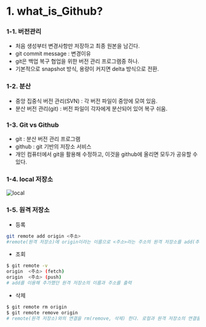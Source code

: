 # 1. what_is_Github?
### 1-1. 버전관리
- 처음 생성부터 변경사항만 저장하고 최종 원본을 남긴다.
- git commit message : 변경이유
- git은 백업 복구 협업을 위한 버전 관리 프로그램중 하나.
- 기본적으로 snapshot 방식, 용량이 커지면 delta 방식으로 전환.
### 1-2. 분산
- 중앙 집중식 버전 관리(SVN) : 각 버전 파일이 중앙에 모여 있음.
- 분산 버전 관리(git) : 버전 파일이 각자에게 분산되어 있어 복구 쉬움.
### 1-3. Git vs Github
- git : 분산 버전 관리 프로그램
- github : git 기반의 저장소 서비스
- 개인 컴퓨터에서 git을 활용해 수정하고, 이것을 github에 올리면 모두가 공유할 수 있다.
### 1-4. local 저장소
![local](https://user-images.githubusercontent.com/109258397/179398979-35e483a1-cc55-4608-831e-7881ef72f457.png)
### 1-5. 원격 저장소
- 등록
```bash
git remote add origin <주소>
#remote(원격 저장소)에 origin이라는 이름으로 <주소>라는 주소의 원격 저장소를 add(추가)한다
```
- 조회
```bash
$ git remote -v
origin  <주소> (fetch)
origin  <주소> (push)
# add를 이용해 추가했던 원격 저장소의 이름과 주소를 출력
```
- 삭제
```bash
$ git remote rm origin
$ git remote remove origin
# remote(원격 저장소)와의 연결을 rm(remove, 삭제) 한다. 로컬과 원격 저장소의 연결을 끊는 것 삭제가 아님.